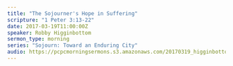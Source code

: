 ```yaml
---
title: "The Sojourner's Hope in Suffering"
scripture: "1 Peter 3:13-22"
date: 2017-03-19T11:00:00Z
speaker: Robby Higginbottom
sermon_type: morning
series: "Sojourn: Toward an Enduring City"
audio: https://pcpcmorningsermons.s3.amazonaws.com/20170319_higginbottom-58d016750644a.mp3 
---
```



